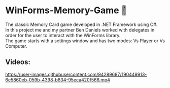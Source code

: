 # WinForms-Memory-Game 🎴

The classic Memory Card game developed in .NET Framework using C#.  
In this project me and my partner Ben Daniels worked with delegates in order for the user to interact with the WinForms library.  
The game starts with a settings window and has two modes: Vs Player or Vs Computer.  

## Videos:

https://user-images.githubusercontent.com/94289687/190449913-6e5860eb-059b-4398-b834-95eca420f566.mp4


